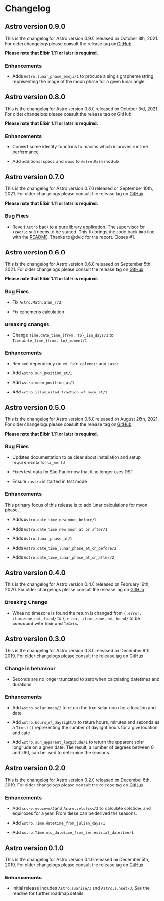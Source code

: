 # Changelog

## Astro version 0.9.0

This is the changelog for Astro version 0.9.0 released on October 8th, 2021.  For older changelogs please consult the release tag on [GitHub](https://github.com/kipcole9/astro/tags)

**Please note that Elixir 1.11 or later is required.**

### Enhancements

* Adds `Astro.lunar_phase_emoji/1` to produce a single grapheme string representing the image of the moon phase for a given lunar angle.

## Astro version 0.8.0

This is the changelog for Astro version 0.8.0 released on October 3rd, 2021.  For older changelogs please consult the release tag on [GitHub](https://github.com/kipcole9/astro/tags)

**Please note that Elixir 1.11 or later is required.**

### Enhancements

* Convert some identity functions to macros which improves runtime performance

* Add additional specs and docs to `Astro.Math` module

## Astro version 0.7.0

This is the changelog for Astro version 0.7.0 released on September 10th, 2021.  For older changelogs please consult the release tag on [GitHub](https://github.com/kipcole9/astro/tags)

**Please note that Elixir 1.11 or later is required.**

### Bug Fixes

* Revert `Astro` back to a pure library application. The supervisor for `TzWorld` still needs to be started. This fix brings the code back into line with the [README](/readme.html). Thanks to @dvic for the report. Closes #1.

## Astro version 0.6.0

This is the changelog for Astro version 0.6.0 released on September 5th, 2021.  For older changelogs please consult the release tag on [GitHub](https://github.com/kipcole9/astro/tags)

**Please note that Elixir 1.11 or later is required.**

### Bug Fixes

* Fix `Astro.Math.atan_r/2`

* Fix ephemeris calculation

### Breaking changes

* Change `Time.date_time_{from, to}_iso_days/1` to `Time.date_time_{from, to}_moment/1`

### Enhancements

* Remove dependency on `ex_cldr_calendar` and `jason`

* Add `Astro.sun_position_at/1`

* Add `Astro.moon_position_at/1`

* Add `Astro.illuminated_fraction_of_moon_at/1`

## Astro version 0.5.0

This is the changelog for Astro version 0.5.0 released on August 26th, 2021.  For older changelogs please consult the release tag on [GitHub](https://github.com/kipcole9/astro/tags)

**Please note that Elixir 1.11 or later is required.**

### Bug Fixes

* Updates documentation to be clear about installation and setup requirements for `tz_world`

* Fixes test data for São Paulo now that it no longer uses DST

* Ensure `:astro` is started in test mode

### Enhancements

This primary focus of this release is to add lunar calculations for moon phase.

* Adds `Astro.date_time_new_moon_before/1`

* Adds `Astro.date_time_new_moon_at_or_after/1`

* Adds `Astro.lunar_phase_at/1`

* Adds `Astro.date_time_lunar_phase_at_or_before/2`

* Adds `Astro.date_time_lunar_phase_at_or_after/2`

## Astro version 0.4.0

This is the changelog for Astro version 0.4.0 released on February 16th, 2020.  For older changelogs please consult the release tag on [GitHub](https://github.com/kipcole9/astro/tags)

### Breaking Change

* When no timezone is found the return is changed from `{:error, :timezone_not_found}` to `{:error, :time_zone_not_found}` to be consistent with Elixir and `TzData`.

## Astro version 0.3.0

This is the changelog for Astro version 0.3.0 released on December 9th, 2019.  For older changelogs please consult the release tag on [GitHub](https://github.com/kipcole9/astro/tags)

### Change in behaviour

* Seconds are no longer truncated to zero when calculating datetimes and durations

### Enhancements

* Add `Astro.solar_noon/2` to return the true solar noon for a location and date

* Add `Astro.hours_of_daylight/2` to return hours, minutes and seconds as a `Time.t()` representing the number of daylight hours for a give location and date

* Add `Astro.sun_apparent_longitude/1` to return the apparent solar longitude on a given date. The result, a number of degrees between 0 and 360, can be used to determine the seasons.

## Astro version 0.2.0

This is the changelog for Astro version 0.2.0 released on December 6th, 2019.  For older changelogs please consult the release tag on [GitHub](https://github.com/kipcole9/astro/tags)

### Enhancements

* Add `Astro.equinox/2`and `Astro.solstice/2` to calculate solstices and equinoxes for a year. From these can be derived the seasons.

* Add `Astro.Time.datetime_from_julian_days/1`

* Add `Astro.Time.utc_datetime_from_terrestrial_datetime/1`

## Astro version 0.1.0

This is the changelog for Astro version 0.1.0 released on December 5th, 2019.  For older changelogs please consult the release tag on [GitHub](https://github.com/kipcole9/astro/tags)

### Enhancements

* Initial release includes `Astro.sunrise/3` and `Astro.sunset/3`.  See the readme for further roadmap details.

